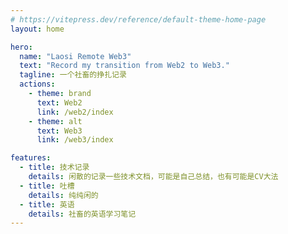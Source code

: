 ```yaml
---
# https://vitepress.dev/reference/default-theme-home-page
layout: home

hero:
  name: "Laosi Remote Web3"
  text: "Record my transition from Web2 to Web3."
  tagline: 一个社畜的挣扎记录
  actions:
    - theme: brand
      text: Web2
      link: /web2/index
    - theme: alt
      text: Web3
      link: /web3/index

features:
  - title: 技术记录
    details: 闲散的记录一些技术文档，可能是自己总结，也有可能是CV大法
  - title: 吐槽
    details: 纯纯闲的
  - title: 英语
    details: 社畜的英语学习笔记
---
```



